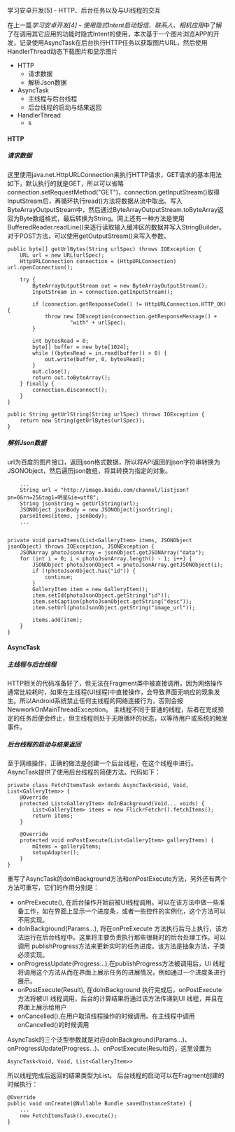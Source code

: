 学习安卓开发[5] - HTTP、后台任务以及与UI线程的交互

在上一篇*学习安卓开发[4] - 使用隐式Intent启动短信、联系人、相机应用*中了解了在调用其它应用的功能时隐式Intent的使用，本次基于一个图片浏览APP的开发，记录使用AsyncTask在后台执行HTTP任务以获取图片URL，然后使用HandlerThread动态下载图片和显示图片

- HTTP
    - 请求数据
    - 解析Json数据
- AsyncTask
    - 主线程与后台线程
    - 后台线程的启动与结果返回
- HandlerThread
    - s 

#### HTTP
##### 请求数据
这里使用java.net.HttpURLConnection来执行HTTP请求，GET请求的基本用法如下，默认执行的就是GET，所以可以省略connection.setRequestMethod("GET")，connection.getInputStream()取得InputStream后，再循环执行read()方法将数据从流中取出、写入ByteArrayOutputStream中，然后通过ByteArrayOutputStream.toByteArray返回为Byte数组格式，最后转换为String。网上还有一种方法是使用BufferedReader.readLine()来逐行读取输入缓冲区的数据并写入StringBuilder。对于POST方法，可以使用getOutputStream()来写入参数。

```
public byte[] getUrlBytes(String urlSpec) throws IOException {
    URL url = new URL(urlSpec);
    HttpURLConnection connection = (HttpURLConnection) url.openConnection();

    try {
        ByteArrayOutputStream out = new ByteArrayOutputStream();
        InputStream in = connection.getInputStream();

        if (connection.getResponseCode() != HttpURLConnection.HTTP_OK) {
            throw new IOException(connection.getResponseMessage() +
                    "with" + urlSpec);
        }

        int bytesRead = 0;
        byte[] buffer = new byte[1024];
        while ((bytesRead = in.read(buffer)) > 0) {
            out.write(buffer, 0, bytesRead);
        }
        out.close();
        return out.toByteArray();
    } finally {
        connection.disconnect();
    }
}

public String getUrlString(String urlSpec) throws IOException {
    return new String(getUrlBytes(urlSpec));
}
```

##### 解析Json数据
url为百度的图片接口，返回json格式数据，所以将API返回的json字符串转换为JSONObject，然后遍历json数组，将其转换为指定的对象。

```
    ...
    String url = "http://image.baidu.com/channel/listjson?pn=0&rn=25&tag1=明星&ie=utf8";
    String jsonString = getUrlString(url);
    JSONObject jsonBody = new JSONObject(jsonString);
    parseItems(items, jsonBody);
    ...


private void parseItems(List<GalleryItem> items, JSONObject jsonObject) throws IOException, JSONException {
    JSONArray photoJsonArray = jsonObject.getJSONArray("data");
    for (int i = 0; i < photoJsonArray.length() - 1; i++) {
        JSONObject photoJsonObject = photoJsonArray.getJSONObject(i);
        if (!photoJsonObject.has("id")) {
            continue;
        }
        GalleryItem item = new GalleryItem();
        item.setId(photoJsonObject.getString("id"));
        item.setCaption(photoJsonObject.getString("desc"));
        item.setUrl(photoJsonObject.getString("image_url"));

        items.add(item);
    }
}
```
#### AsyncTask
##### 主线程与后台线程
HTTP相关的代码准备好了，但无法在Fragment类中被直接调用。因为网络操作通常比较耗时，如果在主线程(UI线程)中直接操作，会导致界面无响应的现象发生。所以Android系统禁止任何主线程的网络连接行为，否则会报NewworkOnMainThreadException。
主线程不同于普通的线程，后者在完成预定的任务后便会终止，但主线程则处于无限循环的状态，以等待用户或系统的触发事件。

##### 后台线程的启动与结果返回
至于网络操作，正确的做法是创建一个后台线程，在这个线程中进行。AsyncTask提供了使用后台线程的简便方法。代码如下：
```
private class FetchItemsTask extends AsyncTask<Void, Void, List<GalleryItem>> {
    @Override
    protected List<GalleryItem> doInBackground(Void... voids) {
        List<GalleryItem> items = new FlickrFetchr().fetchItems();
        return items;
    }

    @Override
    protected void onPostExecute(List<GalleryItem> galleryItems) {
        mItems = galleryItems;
        setupAdapter();
    }
}
```
重写了AsyncTask的doInBackground方法和onPostExecute方法，另外还有两个方法可重写，它们的作用分别是：
- onPreExecute(), 在后台操作开始前被UI线程调用。可以在该方法中做一些准备工作，如在界面上显示一个进度条，或者一些控件的实例化，这个方法可以不用实现。
- doInBackground(Params...), 将在onPreExecute 方法执行后马上执行，该方法运行在后台线程中。这里将主要负责执行那些很耗时的后台处理工作。可以调用 publishProgress方法来更新实时的任务进度。该方法是抽象方法，子类必须实现。
- onProgressUpdate(Progress...),在publishProgress方法被调用后，UI 线程将调用这个方法从而在界面上展示任务的进展情况，例如通过一个进度条进行展示。
- onPostExecute(Result), 在doInBackground 执行完成后，onPostExecute 方法将被UI 线程调用，后台的计算结果将通过该方法传递到UI 线程，并且在界面上展示给用户
- onCancelled(),在用户取消线程操作的时候调用。在主线程中调用onCancelled()的时候调用

AsyncTask的三个泛型参数就是对应doInBackground(Params...)、onProgressUpdate(Progress...)、onPostExecute(Result)的，这里设置为
```
AsyncTask<Void, Void, List<GalleryItem>>
```
所以线程完成后返回的结果类型为List<GalleryItem>。
后台线程的启动可以在Fragment创建的时候执行：
```
@Override
public void onCreate(@Nullable Bundle savedInstanceState) {
    ...
    new FetchItemsTask().execute();
}
```























